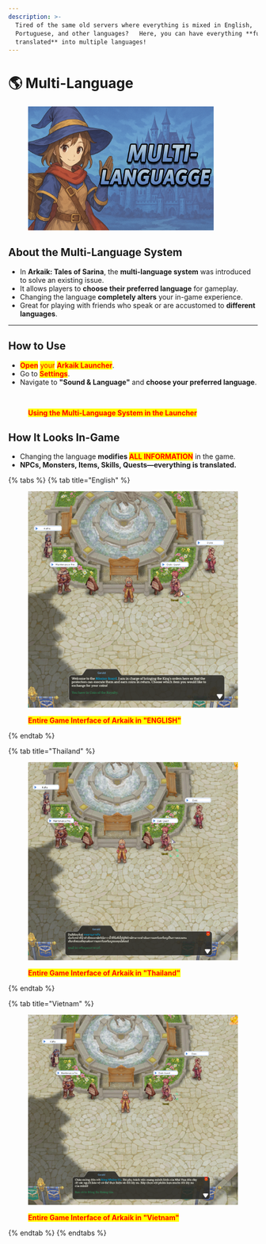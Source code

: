 ```yaml
---
description: >-
  Tired of the same old servers where everything is mixed in English,
  Portuguese, and other languages?   Here, you can have everything **fully
  translated** into multiple languages!
---
```


# 🌎 Multi-Language

<figure><img src="../.gitbook/assets/image (28) (1) (1) (1).png" alt="" width="375"><figcaption></figcaption></figure>

## **About the Multi-Language System**

* In **Arkaik: Tales of Sarina**, the **multi-language system** was introduced to solve an existing issue.
* It allows players to **choose their preferred language** for gameplay.
* Changing the language **completely alters** your in-game experience.
* Great for playing with friends who speak or are accustomed to **different languages**.

***

## **How to Use**

* <mark style="color:red;">**Open**</mark> <mark style="color:red;"></mark><mark style="color:red;">your</mark> <mark style="color:red;"></mark><mark style="color:red;">**Arkaik Launcher**</mark>.
* Go to <mark style="color:red;">**Settings**</mark>.
* Navigate to **"Sound & Language"** and **choose your preferred language**.

<figure><img src="../.gitbook/assets/44434.gif" alt=""><figcaption><p><mark style="color:red;"><strong>Using the Multi-Language System in the Launcher</strong></mark></p></figcaption></figure>

## **How It Looks In-Game**

* Changing the language **modifies&#x20;**<mark style="color:red;">**ALL INFORMATION**</mark> in the game.
* **NPCs, Monsters, Items, Skills, Quests—everything is translated.**

{% tabs %}
{% tab title="English" %}
<figure><img src="../.gitbook/assets/image (4) (1) (1) (1) (1) (1) (1) (1) (1) (1) (1).png" alt=""><figcaption><p><mark style="color:red;"><strong>Entire Game Interface of Arkaik in "ENGLISH"</strong></mark></p></figcaption></figure>
{% endtab %}

{% tab title="Thailand" %}
<figure><img src="../.gitbook/assets/image (2) (1) (1) (1) (1) (1) (1) (1) (1) (1) (1) (1) (1).png" alt=""><figcaption><p><mark style="color:red;"><strong>Entire Game Interface of Arkaik in "Thailand"</strong></mark></p></figcaption></figure>
{% endtab %}

{% tab title="Vietnam" %}
<figure><img src="../.gitbook/assets/image (3) (1) (1) (1) (1) (1) (1) (1) (1) (1) (1).png" alt=""><figcaption><p><mark style="color:red;"><strong>Entire Game Interface of Arkaik in "Vietnam"</strong></mark></p></figcaption></figure>
{% endtab %}
{% endtabs %}
